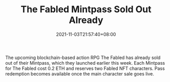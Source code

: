 ﻿---
title: "The Fabled Mintpass Sold Out Already"
date: 2021-11-03T21:57:40+08:00
lastmod: 2021-11-03T16:45:40+08:00
draft: false
authors: ["Eliot"]
description: "The upcoming blockchain-based action RPG The Fabled has already sold out of their Mintpass, which they launched earlier this week. Each Mintpass for The Fabled cost 0.2 ETH and reserves two Fabled NFT characters. Pass redemption becomes available once the main character sale goes live."
featuredImage: "the-fabled-mintpass-nft-character-sale.png"
tags: ["Virtual World","Play to Earn"]
categories: ["news"]
news: ["Virtual World"]
weight: 
lightgallery: true
pinned: false
recommend: false
recommend1: false
---

The upcoming blockchain-based action RPG The Fabled has already sold out of their Mintpass, which they launched earlier this week. Each Mintpass for The Fabled cost 0.2 ETH and reserves two Fabled NFT characters. Pass redemption becomes available once the main character sale goes live.

<!--more-->

